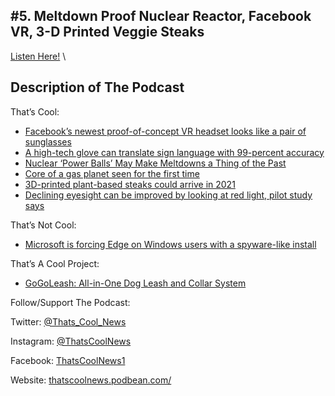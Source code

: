 #5. Meltdown Proof Nuclear Reactor, Facebook VR, 3-D Printed Veggie Steaks
---
[Listen Here!](https://thatscoolnews.podbean.com/e/meltdown-proof-nuclear-reactor-facebook-vr-3-d-printed-veggie-steaks-ep-5/) \
## Description of The Podcast
<p style="text-align:left;">That’s Cool:</p>

<ul style="text-align:left;"><li style="font-weight:400;"><a href='https://www.theverge.com/2020/6/30/21308813/facebook-vr-sunglasses-research-proof-of-concept'>Facebook’s newest proof-of-concept VR headset looks like a pair of sunglasses</a></li>

<li style="font-weight:400;"><a href='https://www.engadget.com/ucla-glove-sign-language-translator-134846711.html'>A high-tech glove can translate sign language with 99-percent accuracy</a></li>

<li style="font-weight:400;"><a href='https://www.wired.com/story/nuclear-power-balls-triso-fuel/'>Nuclear ‘Power Balls’ May Make Meltdowns a Thing of the Past</a></li>

<li style="font-weight:400;"><a href='https://www.bbc.com/news/science-environment-53250819'>Core of a gas planet seen for the first time</a></li>

<li style="font-weight:400;"><a href='https://www.engadget.com/3d-printed-plantbased-steaks-193947695.html'>3D-printed plant-based steaks could arrive in 2021</a></li>

<li style="font-weight:400;"><a href='https://www.cnn.com/2020/06/30/health/declining-eyesight-red-light-scn-wellness/index.html'>Declining eyesight can be improved by looking at red light, pilot study says</a></li>

</ul>
<p style="text-align:left;">That’s Not Cool:</p>

<ul style="text-align:left;"><li style="font-weight:400;"><a href='https://www.theverge.com/21310611/microsoft-edge-browser-forced-update-chromium-editorial'>Microsoft is forcing Edge on Windows users with a spyware-like install</a></li>

</ul>
<p style="text-align:left;">That’s A Cool Project:</p>

<ul style="text-align:left;"><li style="font-weight:400;"><a href='https://www.kickstarter.com/projects/1625182345/gogoleash-all-in-one-dog-leash-and-collar-system?ref=discovery_category'>GoGoLeash: All-in-One Dog Leash and Collar System</a></li>

</ul>
<p style="text-align:left;">Follow/Support The Podcast:</p>

<p style="text-align:left;">Twitter: <a href='https://twitter.com/Thats_Cool_News'>@Thats_Cool_News</a></p>

<p style="text-align:left;">Instagram: <a href='https://www.instagram.com/thatscoolnews/'>@ThatsCoolNews</a></p>

<p style="text-align:left;">Facebook: <a href='https://www.facebook.com/ThatsCoolNews1/'>ThatsCoolNews1</a></p>

<p style="text-align:left;">Website: <a href='https://thatscoolnews.podbean.com/'>thatscoolnews.podbean.com/</a></p>
